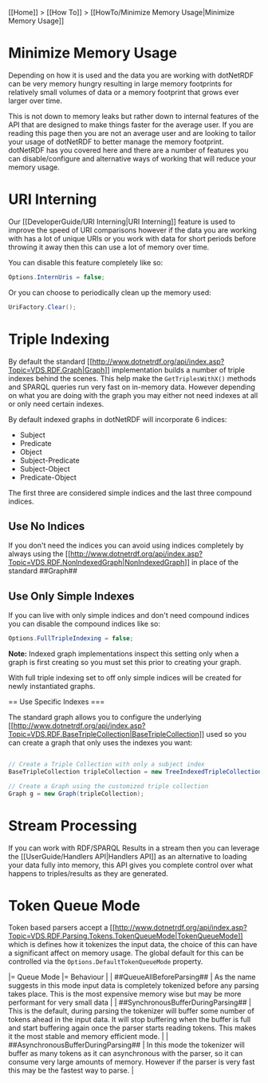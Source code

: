[[Home]] > [[How To]] > [[HowTo/Minimize Memory Usage|Minimize Memory Usage]]

# Minimize Memory Usage 

Depending on how it is used and the data you are working with dotNetRDF can be very memory hungry resulting in large memory footprints for relatively small volumes of data or a memory footprint that grows ever larger over time.

This is not down to memory leaks but rather down to internal features of the API that are designed to make things faster for the average user.  If you are reading this page then you are not an average user and are looking to tailor your usage of dotNetRDF to better manage the memory footprint.  dotNetRDF has you covered here and there are a number of features you can disable/configure and alternative ways of working that will reduce your memory usage.

# URI Interning 

Our [[DeveloperGuide/URI Interning|URI Interning]] feature is used to improve the speed of URI comparisons however if the data you are working with has a lot of unique URIs or you work with data for short periods before throwing it away then this can use a lot of memory over time.

You can disable this feature completely like so:

```csharp
Options.InternUris = false;
```

Or you can choose to periodically clean up the memory used:

```csharp
UriFactory.Clear();
```

# Triple Indexing 

By default the standard [[http://www.dotnetrdf.org/api/index.asp?Topic=VDS.RDF.Graph|Graph]] implementation builds a number of triple indexes behind the scenes.  This help make the `GetTriplesWithX()` methods and SPARQL queries run very fast on in-memory data.  However depending on what you are doing with the graph you may either not need indexes at all or only need certain indexes.

By default indexed graphs in dotNetRDF will incorporate 6 indices:

* Subject
* Predicate
* Object
* Subject-Predicate
* Subject-Object
* Predicate-Object

The first three are considered simple indices and the last three compound indices.

## Use No Indices 

If you don't need the indices you can avoid using indices completely by always using the [[http://www.dotnetrdf.org/api/index.asp?Topic=VDS.RDF.NonIndexedGraph|NonIndexedGraph]] in place of the standard ##Graph##

## Use Only Simple Indexes 

If you can live with only simple indices and don't need compound indices you can disable the compound indices like so:

```csharp
Options.FullTripleIndexing = false;
```

**Note:** Indexed graph implementations inspect this setting only when a graph is first creating so you must set this prior to creating your graph.

With full triple indexing set to off only simple indices will be created for newly instantiated graphs.

== Use Specific Indexes ===

The standard graph allows you to configure the underlying [[http://www.dotnetrdf.org/api/index.asp?Topic=VDS.RDF.BaseTripleCollection|BaseTripleCollection]] used so you can create a graph that only uses the indexes you want:

```csharp

// Create a Triple Collection with only a subject index
BaseTripleCollection tripleCollection = new TreeIndexedTripleCollection(true, false, false, false, false, false, MultiDictionaryMode.AVL);

// Create a Graph using the customized triple collection
Graph g = new Graph(tripleCollection);
```

# Stream Processing 

If you can work with RDF/SPARQL Results in a stream then you can leverage the [[UserGuide/Handlers API|Handlers API]] as an alternative to loading your data fully into memory, this API gives you complete control over what happens to triples/results as they are generated.

# Token Queue Mode 

Token based parsers accept a [[http://www.dotnetrdf.org/api/index.asp?Topic=VDS.RDF.Parsing.Tokens.TokenQueueMode|TokenQueueMode]] which is defines how it tokenizes the input data, the choice of this can have a significant affect on memory usage.  The global default for this can be controlled via the `Options.DefaultTokenQueueMode` property.

|= Queue Mode |= Behaviour |
| ##QueueAllBeforeParsing## | As the name suggests in this mode input data is completely tokenized before any parsing takes place.  This is the most expensive memory wise but may be more performant for very small data |
| ##SynchronousBufferDuringParsing## | This is the default, during parsing the tokenizer will buffer some number of tokens ahead in the input data.  It will stop buffering when the buffer is full and start buffering again once the parser starts reading tokens.  This makes it the most stable and memory efficient mode. |
| ##AsynchronousBufferDuringParsing## | In this mode the tokenizer will buffer as many tokens as it can asynchronous with the parser, so it can consume very large amounts of memory.  However if the parser is very fast this may be the fastest way to parse. |